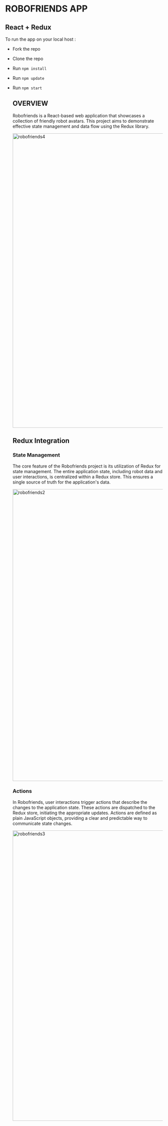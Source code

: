 # ROBOFRIENDS APP

## React + Redux

To run the app on your local host :

- Fork the repo
  
- Clone the repo

- Run `npm install`
- Run `npm update`
- Run `npm start`

  ## OVERVIEW

  Robofriends is a React-based web application that showcases a collection of friendly robot avatars.
  This project aims to demonstrate effective state management and data flow using the Redux library.

  <img width="940" alt="robofriends4" src="https://github.com/baafbass/robofriends/assets/98693906/42a9d822-5e50-4bf5-af93-9e6ba3804533">

  ## Redux Integration
  ### State Management
  The core feature of the Robofriends project is its utilization of Redux for state management.
  The entire application state, including robot data and user interactions, is centralized within a Redux store.
  This ensures a single source of truth for the application's data.
  
  <img width="932" alt="robofriends2" src="https://github.com/baafbass/robofriends/assets/98693906/8cfdb19d-3f67-46c2-b4fb-b96307db1182">

  ### Actions
  In Robofriends, user interactions trigger actions that describe the changes to the application state.
  These actions are dispatched to the Redux store, initiating the appropriate updates.
  Actions are defined as plain JavaScript objects, providing a clear and predictable way to communicate state changes.

  <img width="927" alt="robofriends3" src="https://github.com/baafbass/robofriends/assets/98693906/89553c08-5be4-4a9f-be4e-0f654e02584a">






